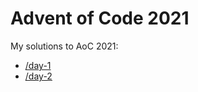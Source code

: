 # Advent of Code 2021

My solutions to AoC 2021:
- [/day-1](https://github.com/booleans-oss/AoC-2021/tree/main/day-1)
- [/day-2](https://github.com/booleans-oss/AoC-2021/tree/main/day-2)
